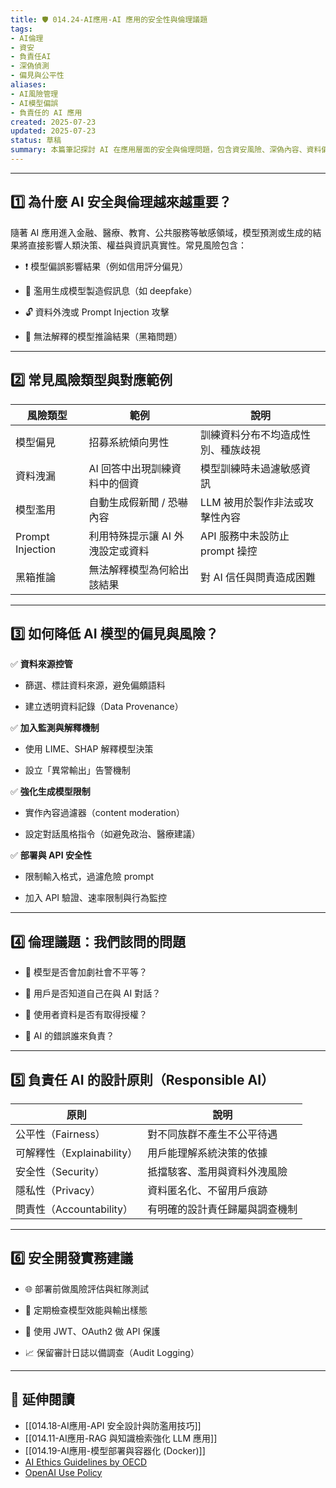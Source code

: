 ```yaml
---
title: 🛡️ 014.24-AI應用-AI 應用的安全性與倫理議題  
tags:
- AI倫理
- 資安
- 負責任AI
- 深偽偵測
- 偏見與公平性  
aliases:
- AI風險管理
- AI模型偏誤
- 負責任的 AI 應用  
created: 2025-07-23  
updated: 2025-07-23  
status: 草稿  
summary: 本篇筆記探討 AI 在應用層面的安全與倫理問題，包含資安風險、深偽內容、資料偏見、模型濫用等情境，並提供企業或開發者實務上的因應策略與設計建議。
---
```

---

## 1️⃣ 為什麼 AI 安全與倫理越來越重要？

隨著 AI 應用進入金融、醫療、教育、公共服務等敏感領域，模型預測或生成的結果將直接影響人類決策、權益與資訊真實性。常見風險包含：

- ❗ 模型偏誤影響結果（例如信用評分偏見）

- 🧠 濫用生成模型製造假訊息（如 deepfake）

- 🔓 資料外洩或 Prompt Injection 攻擊

- 🤖 無法解釋的模型推論結果（黑箱問題）

---

## 2️⃣ 常見風險類型與對應範例

| 風險類型 | 範例 | 說明 |
|----------|------|------|
| 模型偏見 | 招募系統傾向男性 | 訓練資料分布不均造成性別、種族歧視 |
| 資料洩漏 | AI 回答中出現訓練資料中的個資 | 模型訓練時未過濾敏感資訊 |
| 模型濫用 | 自動生成假新聞 / 恐嚇內容 | LLM 被用於製作非法或攻擊性內容 |
| Prompt Injection | 利用特殊提示讓 AI 外洩設定或資料 | API 服務中未設防止 prompt 操控 |
| 黑箱推論 | 無法解釋模型為何給出該結果 | 對 AI 信任與問責造成困難 |

---

## 3️⃣ 如何降低 AI 模型的偏見與風險？

✅ **資料來源控管**

- 篩選、標註資料來源，避免偏頗語料

- 建立透明資料記錄（Data Provenance）

✅ **加入監測與解釋機制**

- 使用 LIME、SHAP 解釋模型決策

- 設立「異常輸出」告警機制

✅ **強化生成模型限制**

- 實作內容過濾器（content moderation）

- 設定對話風格指令（如避免政治、醫療建議）

✅ **部署與 API 安全性**

- 限制輸入格式，過濾危險 prompt

- 加入 API 驗證、速率限制與行為監控

---

## 4️⃣ 倫理議題：我們該問的問題

- 📌 模型是否會加劇社會不平等？

- 📌 用戶是否知道自己在與 AI 對話？

- 📌 使用者資料是否有取得授權？

- 📌 AI 的錯誤誰來負責？

---

## 5️⃣ 負責任 AI 的設計原則（Responsible AI）

| 原則 | 說明 |
|------|------|
| 公平性（Fairness） | 對不同族群不產生不公平待遇 |
| 可解釋性（Explainability） | 用戶能理解系統決策的依據 |
| 安全性（Security） | 抵擋駭客、濫用與資料外洩風險 |
| 隱私性（Privacy） | 資料匿名化、不留用戶痕跡 |
| 問責性（Accountability） | 有明確的設計責任歸屬與調查機制 |

---

## 6️⃣ 安全開發實務建議

- 🌐 部署前做風險評估與紅隊測試

- 🧪 定期檢查模型效能與輸出樣態

- 🔐 使用 JWT、OAuth2 做 API 保護

- 📈 保留審計日誌以備調查（Audit Logging）

---

## 🔗 延伸閱讀

- [[014.18-AI應用-API 安全設計與防濫用技巧]]
- [[014.11-AI應用-RAG 與知識檢索強化 LLM 應用]]
- [[014.19-AI應用-模型部署與容器化 (Docker)]]
- [AI Ethics Guidelines by OECD](https://oecd.ai/en/ethical-principles)
- [OpenAI Use Policy](https://openai.com/policies/use-policy)

